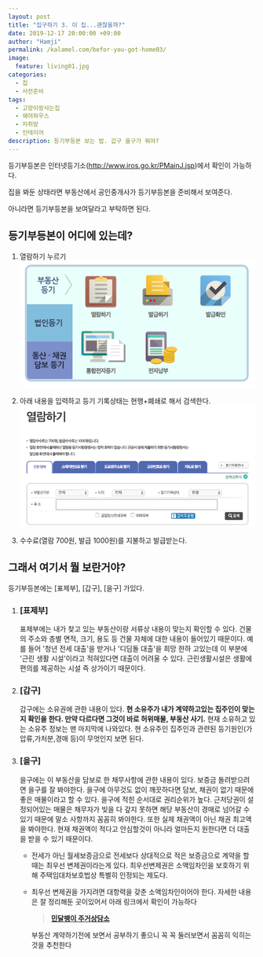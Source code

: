 ```yaml
---
layout: post
title: "집구하기 3. 이 집...괜찮을까?"
date: 2019-12-17 20:00:00 +09:00
author: "Hamji"
permalink: /kalamel.com/befor-you-got-home03/
image: 
  feature: living01.jpg
categories:
  - 집
  - 사전준비
tags:
  - 고양이랑사는집
  - 쉐어하우스
  - 자취방
  - 인테리어
description: 등기부등본 보는 법. 갑구 을구가 뭐야?
---
```


등기부등본은 인터넷등기소(http://www.iros.go.kr/PMainJ.jsp)에서 확인이 가능하다.

집을 봐둔 상태라면 부동산에서 공인중개사가 등기부등본을 준비해서 보여준다.

아니라면 등기부등본을 보여달라고 부탁하면 된다.

## 등기부등본이 어디에 있는데?

1. 열람하기 누르기
  ![인터넷등기소](2019-12-23-02-28-25.png)

2. 아래 내용을 입력하고 등기 기록상태는 현행+폐쇄로 해서 검색한다.
  ![열람하기](2019-12-23-02-29-05.png)

3. 수수료(열람 700원, 발급 1000원)를 지불하고 발급받는다.

## 그래서 여기서 뭘 보란거야?

등기부등본에는 [표제부], [갑구], [을구] 가있다.

1. ### [표제부]

   표제부에는 내가 찾고 있는 부동산이랑 서류상 내용이 맞는지 확인할 수 있다. 건물의 주소와 층별 면적, 크기, 용도 등 건물 자체에 대한 내용이 들어있기 때문이다. 예를 들어 '청년 전세 대출'을 받거나 '디딤돌 대출'을 희망 한하 고있는데 이 부분에 '근린 생활 시설'이라고 적혀있다면 대출이 어려울 수 있다. 근린생활시설은 생활에 편의를 제공하는 시설 즉 상가이기 때문이다.

2. ### [갑구]

   갑구에는 소유권에 관한 내용이 있다. **현 소유주가 내가 계약하고있는 집주인이 맞는지 확인을 한다. 만약 다르다면 그것이 바로 허위매물, 부동산 사기.** 현재 소유하고 있는 소유주 정보는 맨 마지막에 나와있다. 현 소유주인 집주인과 관련된 등기원인(가압류,가처분,경매 등)이 무엇인지 보면 된다.

3. ### [을구]

   을구에는 이 부동산을 담보로 한 채무사항에 관한 내용이 있다. 보증금 돌려받으려면 을구를 잘 봐야한다. 을구에 아무것도 없이 깨끗하다면 담보, 채권이 없기 때문에 좋은 매물이라고 할 수 있다. 을구에 적힌 순서대로 권리순위가 높다. 근저당권이 설정되어있는 매물은 채무자가 빚을 다 갚지 못하면 해당 부동산이 경매로 넘어갈 수 있기 때문에 말소 사항까지 꼼꼼히 봐야한다. 또한 실제 채권액이 아닌 채권 최고액을 봐야한다. 현재 채권액이 적다고 안심할것이 아니라 얼마든지 원한다면 더 대출을 받을 수 있기 때문이다.

   - 전세가 아닌 월세보증금으로 전세보다 상대적으로 적은 보증금으로 계약을 할 때는 최우선 변제권이라는게 있다. 최우선변제권은 소액임차인을 보호하기 위해 주택임대차보호법상 특별히 인정되는 제도다.

   - 최우선 변제권을 가지려면 대항력을 갖춘 소액임차인이어야 한다. 자세한 내용은 잘 정리해둔 곳이있어서 아래 링크에서 확인이 가능하다

     > [**민달팽이 주거상담소**](https://minsnailunion.net/consultlist)

     부동산 계약하기전에 보면서 공부하기 좋으니 꼭 꼭 둘러보면서 꼼꼼히 익히는것을 추천한다